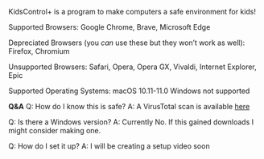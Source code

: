 KidsControl+ is a program to make computers
a safe environment for kids!

Supported Browsers:
Google Chrome,
Brave,
Microsoft Edge

Depreciated Browsers (you *can* use these but they won’t work as well):
Firefox,
Chromium

Unsupported Browsers:
Safari,
Opera,
Opera GX,
Vivaldi,
Internet Explorer,
Epic

Supported Operating Systems:
macOS 10.11-11.0
Windows not supported


**Q&A**
Q: How do I know this is safe?
A: A VirusTotal scan is available [here](https://www.virustotal.com/gui/file/ebdd5cc4186d8eb53768e60c4f0658a3e357778d86a381a3473e88d008e6bed2/detection)

Q: Is there a Windows version?
A: Currently No. If this gained downloads I might consider making one.

Q: How do I set it up?
A: I will be creating a setup video soon
